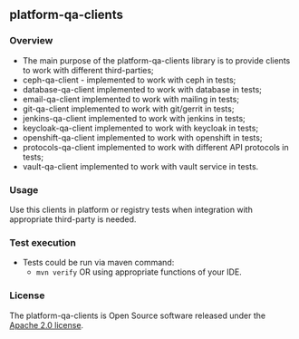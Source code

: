 ## platform-qa-clients

### Overview

* The main purpose of the platform-qa-clients library is to provide clients to work with different third-parties;
* ceph-qa-client - implemented to work with ceph in tests;
* database-qa-client implemented to work with database in tests;
* email-qa-client implemented to work with mailing in tests;
* git-qa-client implemented to work with git/gerrit in tests;
* jenkins-qa-client implemented to work with jenkins in tests;
* keycloak-qa-client implemented to work with keycloak in tests;
* openshift-qa-client implemented to work with openshift in tests;
* protocols-qa-client implemented to work with different API protocols in tests;
* vault-qa-client implemented to work with vault service in tests.

### Usage
 Use this clients in platform or registry tests when integration with appropriate 
 third-party is needed.

### Test execution

* Tests could be run via maven command:
    * `mvn verify` OR using appropriate functions of your IDE.

### License

The platform-qa-clients is Open Source software released under
the [Apache 2.0 license](https://www.apache.org/licenses/LICENSE-2.0).


